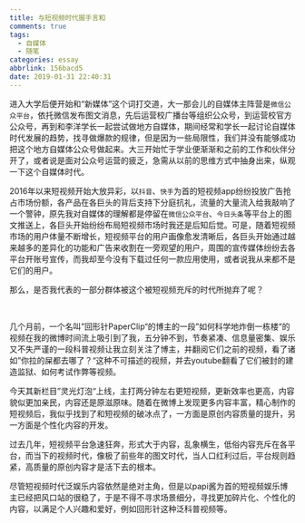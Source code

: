 ```yaml
---
title: 与短视频时代握手言和
comments: true
tags:
  - 自媒体
  - 随笔
categories: essay
abbrlink: 156bacd5
date: 2019-01-31 22:40:31
---
```


进入大学后便开始和“新媒体”这个词打交道，大一那会儿的自媒体主阵营是`微信公众平台`，依托微信发布图文消息，先后运营校广播台等组织公众号，到运营校官方公众号，再到和李洋学长一起尝试做地方自媒体，期间经常和学长一起讨论自媒体时代发展的趋势，找寻做爆款的规律，但是因为一些局限性，我们并没有能够成功把这个地方自媒体公众号做起来。大三开始忙于学业便渐渐和之前的工作和伙伴分开了，或者说是面对公众号运营的疲乏，急需从以前的思维方式中抽身出来，纵观一下这个自媒体时代。

2016年以来短视频开始大放异彩，以`抖音`、`快手`为首的短视频app纷纷投放广告抢占市场份额，各产品在各巨头的背后支持下分庭抗礼，流量的大量流入给我敲响了一个警钟，原先我对自媒体的理解都是停留在`微信公众平台`、`今日头条`等平台上的图文推送上，各巨头开始纷纷布局短视频市场时我还是后知后觉。可是，随着短视频市场的用户体量不断增长，短视频平台的用户画像愈发清晰后，各巨头开始通过越来越多的差异化的功能和广告来收割在一旁观望的用户，周围的宣传媒体纷纷去各平台开账号宣传，而我却至今没有下载过任何一款应用使用，或者说我从来都不是它们的用户。

那么，是否我代表的一部分群体被这个被短视频充斥的时代所抛弃了呢？

​           

几个月前，一个名叫”回形针PaperClip“的博主的一段”如何科学地炸倒一栋楼“的视频在我的微博时间流上吸引到了我，五分钟不到，节奏紧凑、信息量密集、娱乐又不失严谨的一段科普视频让我立刻关注了博主，并翻阅它们之前的视频，看了诸如”你拉的屎都去哪了？“这种不可描述的视频，并去youtube翻看了它们被封的建造监狱、如何考试作弊等视频。

今天其新栏目”灵光灯泡“上线，主打两分钟左右更短视频，更新效率也更高，内容貌似更加亲民，内容还是原滋原味。随着在微博上发现更多内容丰富，精心制作的短视频后，我似乎找到了和短视频的破冰点了，一方面是原创内容质量的提升，另一方面是个性化内容的开发。

过去几年，短视频平台急速狂奔，形式大于内容，乱象横生，低俗内容充斥在各平台，而当下的视频时代，像极了前些年的图文时代，当人口红利过后，平台规则趋紧，高质量的原创内容才是活下去的根本。

尽管短视频时代泛娱乐内容依然是绝对主角，但是以papi酱为首的短视频娱乐博主已经把风口站的很稳了，于是不得不寻求场景细分，寻找更加碎片化、个性化的内容，以满足个人兴趣和爱好，例如回形针这种泛科普视频等。
